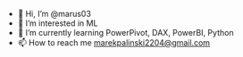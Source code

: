 - 👋 Hi, I’m @marus03
- 👀 I’m interested in ML
- 🌱 I’m currently learning PowerPivot, DAX, PowerBI, Python
- 📫 How to reach me marekpalinski2204@gmail.com

<!---
marus03/marus03 is a ✨ special ✨ repository because its `README.md` (this file) appears on your GitHub profile.
You can click the Preview link to take a look at your changes.
--->
